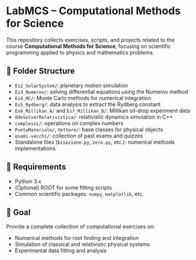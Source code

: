 # LabMCS – Computational Methods for Science

This repository collects exercises, scripts, and projects related to the course **Computational Methods for Science**, focusing on scientific programming applied to physics and mathematics problems.

## 📁 Folder Structure

- `Es2_SolarSystem/`: planetary motion simulation
- `Es3_Numerov/`: solving differential equations using the Numerov method
- `Es4_MC/`: Monte Carlo methods for numerical integration
- `Es5_Rydberg/`: data analysis to extract the Rydberg constant
- `Es6_Millikan_A/` and `Es7_Millikan_B/`: Millikan oil-drop experiment data
- `OdeSolverRelativistica/`: relativistic dynamics simulation in C++
- `complessi/`: operations on complex numbers
- `PuntoMateriale/`, `Vettore/`: base classes for physical objects
- `esami-vecchi/`: collection of past exams and quizzes
- Standalone files (`bisezione.py`, `zero.py`, etc.): numerical methods implementations

## 🧰 Requirements

- Python 3.x
- (Optional) ROOT for some fitting scripts
- Common scientific packages: `numpy`, `matplotlib`, etc.

## 🎯 Goal

Provide a complete collection of computational exercises on:
- Numerical methods for root finding and integration
- Simulation of classical and relativistic physical systems
- Experimental data fitting and analysis
